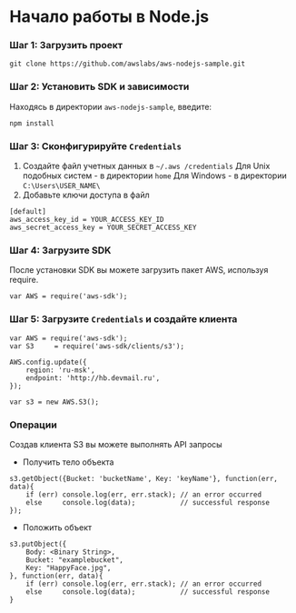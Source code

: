 # Начало работы в Node.js
### Шаг 1: Загрузить проект
```
git clone https://github.com/awslabs/aws-nodejs-sample.git
```
### Шаг 2: Установить SDK  и зависимости
Находясь в директории ```aws-nodejs-sample```, введите:
```
npm install
```

### Шаг 3: Сконфигурируйте  ```Credentials```

1. Создайте файл учетных данных в ```~/.aws /credentials```
Для Unix подобных систем - в директории ```home```
Для  Windows - в директории ```C:\Users\USER_NAME\```
2. Добавьте ключи доступа в файл
```
[default]
aws_access_key_id = YOUR_ACCESS_KEY_ID
aws_secret_access_key = YOUR_SECRET_ACCESS_KEY
```

### Шаг 4: Загрузите SDK
После установки SDK вы можете загрузить пакет AWS, используя require.
```
var AWS = require('aws-sdk');
```

### Шаг 5: Загрузите ```Credentials``` и создайте клиента

```
var AWS = require('aws-sdk');
var S3     = require('aws-sdk/clients/s3');

AWS.config.update({
    region: 'ru-msk',
    endpoint: 'http://hb.devmail.ru',
});

var s3 = new AWS.S3();
```
### Операции
Создав клиента S3 вы можете выполнять API запросы
* Получить тело объекта
```
s3.getObject({Bucket: 'bucketName', Key: 'keyName'}, function(err, data){
    if (err) console.log(err, err.stack); // an error occurred
    else     console.log(data);           // successful response
});
```
* Положить объект
```
s3.putObject({
    Body: <Binary String>,
    Bucket: "examplebucket",
    Key: "HappyFace.jpg",
}, function(err, data){
    if (err) console.log(err, err.stack); // an error occurred
    else     console.log(data);           // successful response
}
```


